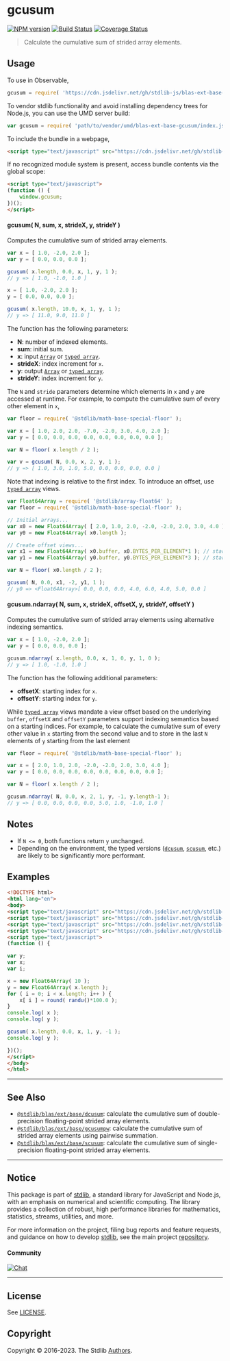 <!--

@license Apache-2.0

Copyright (c) 2020 The Stdlib Authors.

Licensed under the Apache License, Version 2.0 (the "License");
you may not use this file except in compliance with the License.
You may obtain a copy of the License at

   http://www.apache.org/licenses/LICENSE-2.0

Unless required by applicable law or agreed to in writing, software
distributed under the License is distributed on an "AS IS" BASIS,
WITHOUT WARRANTIES OR CONDITIONS OF ANY KIND, either express or implied.
See the License for the specific language governing permissions and
limitations under the License.

-->

# gcusum

[![NPM version][npm-image]][npm-url] [![Build Status][test-image]][test-url] [![Coverage Status][coverage-image]][coverage-url] <!-- [![dependencies][dependencies-image]][dependencies-url] -->

> Calculate the cumulative sum of strided array elements.

<section class="intro">

</section>

<!-- /.intro -->



<section class="usage">

## Usage

To use in Observable,

```javascript
gcusum = require( 'https://cdn.jsdelivr.net/gh/stdlib-js/blas-ext-base-gcusum@umd/browser.js' )
```

To vendor stdlib functionality and avoid installing dependency trees for Node.js, you can use the UMD server build:

```javascript
var gcusum = require( 'path/to/vendor/umd/blas-ext-base-gcusum/index.js' )
```

To include the bundle in a webpage,

```html
<script type="text/javascript" src="https://cdn.jsdelivr.net/gh/stdlib-js/blas-ext-base-gcusum@umd/browser.js"></script>
```

If no recognized module system is present, access bundle contents via the global scope:

```html
<script type="text/javascript">
(function () {
    window.gcusum;
})();
</script>
```

#### gcusum( N, sum, x, strideX, y, strideY )

Computes the cumulative sum of strided array elements.

```javascript
var x = [ 1.0, -2.0, 2.0 ];
var y = [ 0.0, 0.0, 0.0 ];

gcusum( x.length, 0.0, x, 1, y, 1 );
// y => [ 1.0, -1.0, 1.0 ]

x = [ 1.0, -2.0, 2.0 ];
y = [ 0.0, 0.0, 0.0 ];

gcusum( x.length, 10.0, x, 1, y, 1 );
// y => [ 11.0, 9.0, 11.0 ]
```

The function has the following parameters:

-   **N**: number of indexed elements.
-   **sum**: initial sum.
-   **x**: input [`Array`][mdn-array] or [`typed array`][mdn-typed-array].
-   **strideX**: index increment for `x`.
-   **y**: output [`Array`][mdn-array] or [`typed array`][mdn-typed-array].
-   **strideY**: index increment for `y`.

The `N` and `stride` parameters determine which elements in `x` and `y` are accessed at runtime. For example, to compute the cumulative sum of every other element in `x`,

```javascript
var floor = require( '@stdlib/math-base-special-floor' );

var x = [ 1.0, 2.0, 2.0, -7.0, -2.0, 3.0, 4.0, 2.0 ];
var y = [ 0.0, 0.0, 0.0, 0.0, 0.0, 0.0, 0.0, 0.0 ];

var N = floor( x.length / 2 );

var v = gcusum( N, 0.0, x, 2, y, 1 );
// y => [ 1.0, 3.0, 1.0, 5.0, 0.0, 0.0, 0.0, 0.0 ]
```

Note that indexing is relative to the first index. To introduce an offset, use [`typed array`][mdn-typed-array] views.

<!-- eslint-disable stdlib/capitalized-comments -->

```javascript
var Float64Array = require( '@stdlib/array-float64' );
var floor = require( '@stdlib/math-base-special-floor' );

// Initial arrays...
var x0 = new Float64Array( [ 2.0, 1.0, 2.0, -2.0, -2.0, 2.0, 3.0, 4.0 ] );
var y0 = new Float64Array( x0.length );

// Create offset views...
var x1 = new Float64Array( x0.buffer, x0.BYTES_PER_ELEMENT*1 ); // start at 2nd element
var y1 = new Float64Array( y0.buffer, y0.BYTES_PER_ELEMENT*3 ); // start at 4th element

var N = floor( x0.length / 2 );

gcusum( N, 0.0, x1, -2, y1, 1 );
// y0 => <Float64Array>[ 0.0, 0.0, 0.0, 4.0, 6.0, 4.0, 5.0, 0.0 ]
```

#### gcusum.ndarray( N, sum, x, strideX, offsetX, y, strideY, offsetY )

Computes the cumulative sum of strided array elements using alternative indexing semantics.

```javascript
var x = [ 1.0, -2.0, 2.0 ];
var y = [ 0.0, 0.0, 0.0 ];

gcusum.ndarray( x.length, 0.0, x, 1, 0, y, 1, 0 );
// y => [ 1.0, -1.0, 1.0 ]
```

The function has the following additional parameters:

-   **offsetX**: starting index for `x`.
-   **offsetY**: starting index for `y`.

While [`typed array`][mdn-typed-array] views mandate a view offset based on the underlying `buffer`, `offsetX` and `offsetY` parameters support indexing semantics based on a starting indices. For example, to calculate the cumulative sum of every other value in `x` starting from the second value and to store in the last `N` elements of `y` starting from the last element

```javascript
var floor = require( '@stdlib/math-base-special-floor' );

var x = [ 2.0, 1.0, 2.0, -2.0, -2.0, 2.0, 3.0, 4.0 ];
var y = [ 0.0, 0.0, 0.0, 0.0, 0.0, 0.0, 0.0, 0.0 ];

var N = floor( x.length / 2 );

gcusum.ndarray( N, 0.0, x, 2, 1, y, -1, y.length-1 );
// y => [ 0.0, 0.0, 0.0, 0.0, 5.0, 1.0, -1.0, 1.0 ]
```

</section>

<!-- /.usage -->

<section class="notes">

## Notes

-   If `N <= 0`, both functions return `y` unchanged.
-   Depending on the environment, the typed versions ([`dcusum`][@stdlib/blas/ext/base/dcusum], [`scusum`][@stdlib/blas/ext/base/scusum], etc.) are likely to be significantly more performant.

</section>

<!-- /.notes -->

<section class="examples">

## Examples

<!-- eslint no-undef: "error" -->

```html
<!DOCTYPE html>
<html lang="en">
<body>
<script type="text/javascript" src="https://cdn.jsdelivr.net/gh/stdlib-js/random-base-randu@umd/browser.js"></script>
<script type="text/javascript" src="https://cdn.jsdelivr.net/gh/stdlib-js/math-base-special-round@umd/browser.js"></script>
<script type="text/javascript" src="https://cdn.jsdelivr.net/gh/stdlib-js/array-float64@umd/browser.js"></script>
<script type="text/javascript" src="https://cdn.jsdelivr.net/gh/stdlib-js/blas-ext-base-gcusum@umd/browser.js"></script>
<script type="text/javascript">
(function () {

var y;
var x;
var i;

x = new Float64Array( 10 );
y = new Float64Array( x.length );
for ( i = 0; i < x.length; i++ ) {
    x[ i ] = round( randu()*100.0 );
}
console.log( x );
console.log( y );

gcusum( x.length, 0.0, x, 1, y, -1 );
console.log( y );

})();
</script>
</body>
</html>
```

</section>

<!-- /.examples -->

<section class="references">

</section>

<!-- /.references -->

<!-- Section for related `stdlib` packages. Do not manually edit this section, as it is automatically populated. -->

<section class="related">

* * *

## See Also

-   <span class="package-name">[`@stdlib/blas/ext/base/dcusum`][@stdlib/blas/ext/base/dcusum]</span><span class="delimiter">: </span><span class="description">calculate the cumulative sum of double-precision floating-point strided array elements.</span>
-   <span class="package-name">[`@stdlib/blas/ext/base/gcusumpw`][@stdlib/blas/ext/base/gcusumpw]</span><span class="delimiter">: </span><span class="description">calculate the cumulative sum of strided array elements using pairwise summation.</span>
-   <span class="package-name">[`@stdlib/blas/ext/base/scusum`][@stdlib/blas/ext/base/scusum]</span><span class="delimiter">: </span><span class="description">calculate the cumulative sum of single-precision floating-point strided array elements.</span>

</section>

<!-- /.related -->

<!-- Section for all links. Make sure to keep an empty line after the `section` element and another before the `/section` close. -->


<section class="main-repo" >

* * *

## Notice

This package is part of [stdlib][stdlib], a standard library for JavaScript and Node.js, with an emphasis on numerical and scientific computing. The library provides a collection of robust, high performance libraries for mathematics, statistics, streams, utilities, and more.

For more information on the project, filing bug reports and feature requests, and guidance on how to develop [stdlib][stdlib], see the main project [repository][stdlib].

#### Community

[![Chat][chat-image]][chat-url]

---

## License

See [LICENSE][stdlib-license].


## Copyright

Copyright &copy; 2016-2023. The Stdlib [Authors][stdlib-authors].

</section>

<!-- /.stdlib -->

<!-- Section for all links. Make sure to keep an empty line after the `section` element and another before the `/section` close. -->

<section class="links">

[npm-image]: http://img.shields.io/npm/v/@stdlib/blas-ext-base-gcusum.svg
[npm-url]: https://npmjs.org/package/@stdlib/blas-ext-base-gcusum

[test-image]: https://github.com/stdlib-js/blas-ext-base-gcusum/actions/workflows/test.yml/badge.svg?branch=main
[test-url]: https://github.com/stdlib-js/blas-ext-base-gcusum/actions/workflows/test.yml?query=branch:main

[coverage-image]: https://img.shields.io/codecov/c/github/stdlib-js/blas-ext-base-gcusum/main.svg
[coverage-url]: https://codecov.io/github/stdlib-js/blas-ext-base-gcusum?branch=main

<!--

[dependencies-image]: https://img.shields.io/david/stdlib-js/blas-ext-base-gcusum.svg
[dependencies-url]: https://david-dm.org/stdlib-js/blas-ext-base-gcusum/main

-->

[chat-image]: https://img.shields.io/gitter/room/stdlib-js/stdlib.svg
[chat-url]: https://gitter.im/stdlib-js/stdlib/

[stdlib]: https://github.com/stdlib-js/stdlib

[stdlib-authors]: https://github.com/stdlib-js/stdlib/graphs/contributors

[umd]: https://github.com/umdjs/umd
[es-module]: https://developer.mozilla.org/en-US/docs/Web/JavaScript/Guide/Modules

[deno-url]: https://github.com/stdlib-js/blas-ext-base-gcusum/tree/deno
[umd-url]: https://github.com/stdlib-js/blas-ext-base-gcusum/tree/umd
[esm-url]: https://github.com/stdlib-js/blas-ext-base-gcusum/tree/esm
[branches-url]: https://github.com/stdlib-js/blas-ext-base-gcusum/blob/main/branches.md

[stdlib-license]: https://raw.githubusercontent.com/stdlib-js/blas-ext-base-gcusum/main/LICENSE

[mdn-array]: https://developer.mozilla.org/en-US/docs/Web/JavaScript/Reference/Global_Objects/Array

[mdn-typed-array]: https://developer.mozilla.org/en-US/docs/Web/JavaScript/Reference/Global_Objects/TypedArray

<!-- <related-links> -->

[@stdlib/blas/ext/base/dcusum]: https://github.com/stdlib-js/blas-ext-base-dcusum/tree/umd

[@stdlib/blas/ext/base/gcusumpw]: https://github.com/stdlib-js/blas-ext-base-gcusumpw/tree/umd

[@stdlib/blas/ext/base/scusum]: https://github.com/stdlib-js/blas-ext-base-scusum/tree/umd

<!-- </related-links> -->

</section>

<!-- /.links -->
